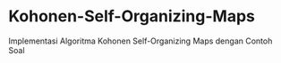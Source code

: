 # Kohonen-Self-Organizing-Maps
Implementasi Algoritma Kohonen Self-Organizing Maps dengan Contoh Soal
